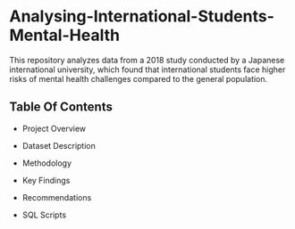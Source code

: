 # Analysing-International-Students-Mental-Health
This repository analyzes data from a 2018 study conducted by a Japanese international university, which found that international students face higher risks of mental health challenges compared to the general population. 

## Table Of Contents
-  Project Overview
  
- Dataset Description
  
-  Methodology

- Key Findings
  
- Recommendations
  
- SQL Scripts
